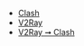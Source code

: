 - [Clash](https://github.com/TimeRainStarSky/Node/raw/Node/Clash.yaml)
- [V2Ray](https://github.com/TimeRainStarSky/Node/raw/Node/V2Ray.txt)
- [V2Ray ➞ Clash](https://api.dler.io/sub?target=clash&url=https%3A%2F%2Fraw.githubusercontent.com%2FTimeRainStarSky%2FNode%2FNode%2FV2Ray.txt)

